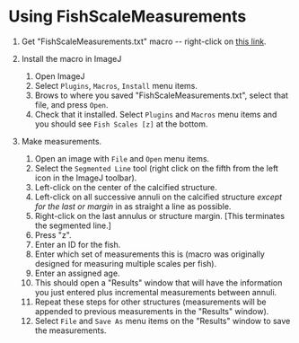# Using FishScaleMeasurements

1. Get "FishScaleMeasurements.txt" macro -- right-click on [this link](https://raw.githubusercontent.com/droglenc/miscJ/master/FishScaleMeasurements.txt).

1. Install the macro in ImageJ
    1. Open ImageJ
    1. Select `Plugins`, `Macros`, `Install` menu items.
    1. Brows to where you saved "FishScaleMeasurements.txt", select that file, and press `Open`.
    1. Check that it installed.  Select `Plugins` and `Macros` menu items and you should see `Fish Scales [z]` at the bottom.

1. Make measurements.
    1. Open an image with `File` and `Open` menu items.
    1. Select the `Segmented Line` tool (right click on the fifth from the left icon in the ImageJ toolbar).
    1. Left-click on the center of the calcified structure.
    1. Left-click on all successive annuli on the calcified structure *except for the last or margin* in as straight a line as possible.
    1. Right-click on the last annulus or structure margin.  [This terminates the segmented line.]
    1. Press "z".
    1. Enter an ID for the fish.
    1. Enter which set of measurements this is (macro was originally designed for measuring multiple scales per fish).
    1. Enter an assigned age.
    1. This should open a "Results" window that will have the information you just entered plus incremental measurements between annuli.
    1. Repeat these steps for other structures (measurements will be appended to previous measurements in the "Results" window).
    1. Select `File` and `Save As` menu items on the "Results" window to save the measurements.
